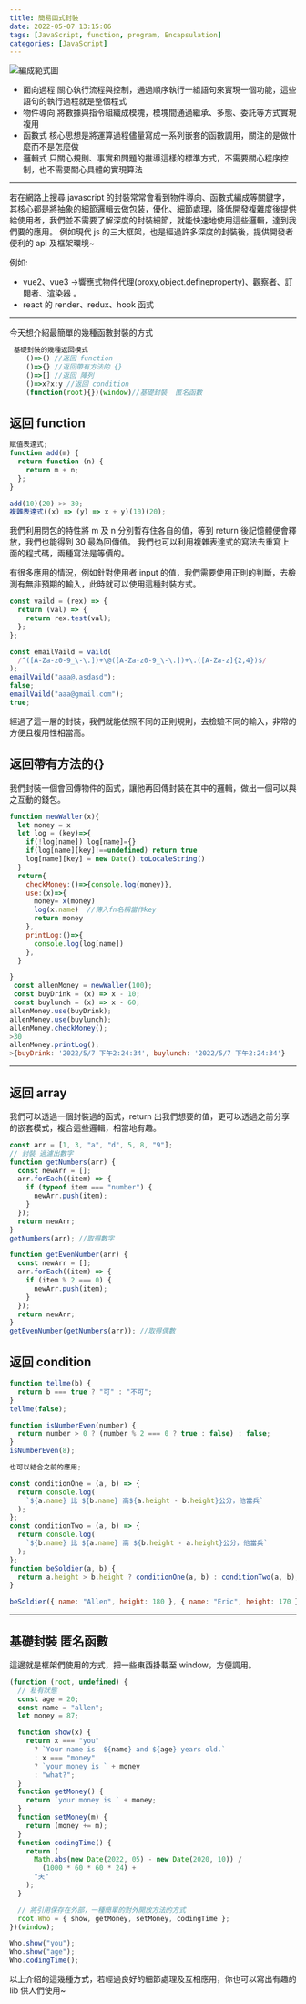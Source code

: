 ```yaml
---
title: 簡易函式封裝
date: 2022-05-07 13:15:06
tags: [JavaScript, function, program, Encapsulation]
categories: [JavaScript]
---
```


![編成範式圖](/assets/images/fn/fn1.png)

- 面向過程 關心執行流程與控制，通過順序執行一組語句來實現一個功能，這些語句的執行過程就是整個程式
- 物件導向 將數據與指令組織成模塊，模塊間通過繼承、多態、委託等方式實現複用
- 函數式 核心思想是將運算過程儘量寫成一系列嵌套的函數調用，關注的是做什麼而不是怎麼做
- 邏輯式 只關心規則、事實和問題的推導這樣的標準方式，不需要關心程序控制，也不需要關心具體的實現算法

---

若在網路上搜尋 javascript 的封裝常常會看到物件導向、函數式編成等關鍵字，其核心都是將抽象的細節邏輯去做包裝，優化、細節處理，降低開發複雜度後提供給使用者，我們並不需要了解深度的封裝細節，就能快速地使用這些邏輯，達到我們要的應用。
例如現代 js 的三大框架，也是經過許多深度的封裝後，提供開發者便利的 api 及框架環境~

例如:

- vue2、vue3 ->響應式物件代理(proxy,object.defineproperty)、觀察者、訂閱者、渲染器 。
- react 的 render、redux、hook 函式

---

今天想介紹最簡單的幾種函數封裝的方式

```javascript
 基礎封裝的幾種返回模式
    ()=>() //返回 function
    ()=>{} //返回帶有方法的 {}
    ()=>[] //返回 陣列
    ()=>x?x:y //返回 condition
    (function(root){})(window)//基礎封裝  匿名函數
```

## 返回 function

```javascript
賦值表達式;
function add(m) {
  return function (n) {
    return m + n;
  };
}

add(10)(20) >> 30;
複雜表達式((x) => (y) => x + y)(10)(20);
```

我們利用閉包的特性將 m 及 n 分別暫存住各自的值，等到 return 後記憶體便會釋放，我們也能得到 30 最為回傳值。
我們也可以利用複雜表達式的寫法去重寫上面的程式碼，兩種寫法是等價的。

有很多應用的情況，例如針對使用者 input 的值，我們需要使用正則的判斷，去檢測有無非預期的輸入，此時就可以使用這種封裝方式。

```javascript
const vaild = (rex) => {
  return (val) => {
    return rex.test(val);
  };
};

const emailVaild = vaild(
  /^([A-Za-z0-9_\-\.])+\@([A-Za-z0-9_\-\.])+\.([A-Za-z]{2,4})$/
);
emailVaild("aaa@.asdasd");
false;
emailVaild("aaa@gmail.com");
true;
```

經過了這一層的封裝，我們就能依照不同的正則規則，去檢驗不同的輸入，非常的方便且複用性相當高。

## 返回帶有方法的{}

我們封裝一個會回傳物件的函式，讓他再回傳封裝在其中的邏輯，做出一個可以與之互動的錢包。

```javascript
function newWaller(x){
  let money = x
  let log = (key)=>{
    if(!log[name]) log[name]={}
    if(log[name][key]!==undefined) return true
    log[name][key] = new Date().toLocaleString()
  }
  return{
    checkMoney:()=>{console.log(money)},
    use:(x)=>{
      money= x(money)
      log(x.name)  //傳入fn名稱當作key
      return money
    },
    printLog:()=>{
      console.log(log[name])
    },
  }

}
 const allenMoney = newWaller(100);
 const buyDrink = (x) => x - 10;
 const buylunch = (x) => x - 60;
allenMoney.use(buyDrink);
allenMoney.use(buylunch);
allenMoney.checkMoney();
>30
allenMoney.printLog();
>{buyDrink: '2022/5/7 下午2:24:34', buylunch: '2022/5/7 下午2:24:34'}
```

---

## 返回 array

我們可以透過一個封裝過的函式，return 出我們想要的值，更可以透過之前分享的嵌套模式，複合這些邏輯，相當地有趣。

```javascript
const arr = [1, 3, "a", "d", 5, 8, "9"];
// 封裝 過濾出數字
function getNumbers(arr) {
  const newArr = [];
  arr.forEach((item) => {
    if (typeof item === "number") {
      newArr.push(item);
    }
  });
  return newArr;
}
getNumbers(arr); //取得數字

function getEvenNumber(arr) {
  const newArr = [];
  arr.forEach((item) => {
    if (item % 2 === 0) {
      newArr.push(item);
    }
  });
  return newArr;
}
getEvenNumber(getNumbers(arr)); //取得偶數
```

## 返回 condition

```javascript
function tellme(b) {
  return b === true ? "可" : "不可";
}
tellme(false);

function isNumberEven(number) {
  return number > 0 ? (number % 2 === 0 ? true : false) : false;
}
isNumberEven(8);

也可以結合之前的應用;

const conditionOne = (a, b) => {
  return console.log(
    `${a.name} 比 ${b.name} 高${a.height - b.height}公分，他當兵`
  );
};
const conditionTwo = (a, b) => {
  return console.log(
    `${b.name} 比 ${a.name} 高 ${b.height - a.height}公分，他當兵`
  );
};
function beSoldier(a, b) {
  return a.height > b.height ? conditionOne(a, b) : conditionTwo(a, b);
}

beSoldier({ name: "Allen", height: 180 }, { name: "Eric", height: 170 }); //allen 當兵去囉QQ
```

---

## 基礎封裝 匿名函數

這邊就是框架們使用的方式，把一些東西掛載至 window，方便調用。

```javascript
(function (root, undefined) {
  // 私有狀態
  const age = 20;
  const name = "allen";
  let money = 87;

  function show(x) {
    return x === "you"
      ? `Your name is  ${name} and ${age} years old.`
      : x === "money"
      ? `your money is ` + money
      : "what?";
  }
  function getMoney() {
    return `your money is ` + money;
  }
  function setMoney(m) {
    return (money += m);
  }
  function codingTime() {
    return (
      Math.abs(new Date(2022, 05) - new Date(2020, 10)) /
        (1000 * 60 * 60 * 24) +
      "天"
    );
  }

  // 將引用保存在外部，一種簡單的對外開放方法的方式
  root.Who = { show, getMoney, setMoney, codingTime };
})(window);

Who.show("you");
Who.show("age");
Who.codingTime();
```

以上介紹的這幾種方式，若經過良好的細節處理及互相應用，你也可以寫出有趣的 lib 供人們使用~
